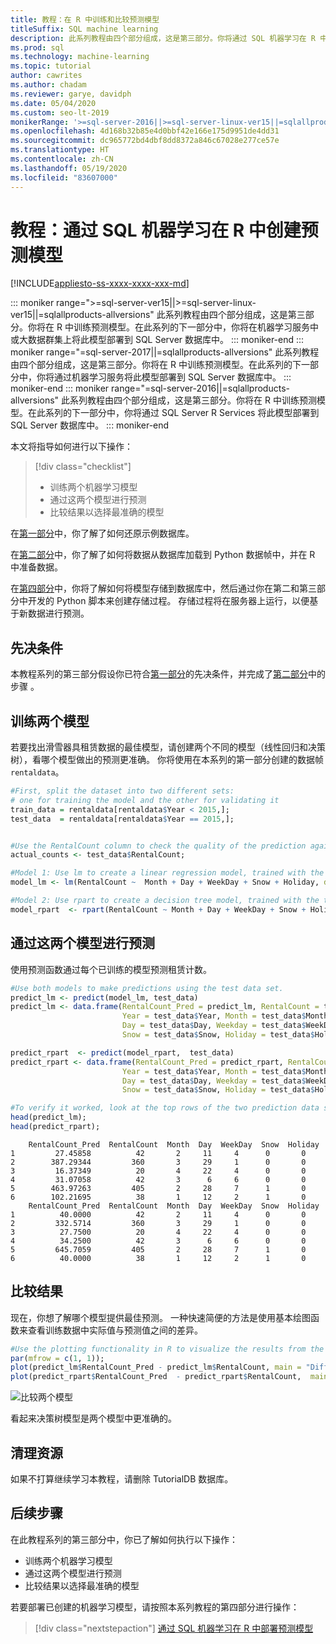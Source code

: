 ```yaml
---
title: 教程：在 R 中训练和比较预测模型
titleSuffix: SQL machine learning
description: 此系列教程由四个部分组成，这是第三部分。你将通过 SQL 机器学习在 R 中开发两个预测模型，然后选择最准确的模型。
ms.prod: sql
ms.technology: machine-learning
ms.topic: tutorial
author: cawrites
ms.author: chadam
ms.reviewer: garye, davidph
ms.date: 05/04/2020
ms.custom: seo-lt-2019
monikerRange: '>=sql-server-2016||>=sql-server-linux-ver15||=sqlallproducts-allversions'
ms.openlocfilehash: 4d168b32b85e4d0bbf42e166e175d9951de4dd31
ms.sourcegitcommit: dc965772bd4dbf8dd8372a846c67028e277ce57e
ms.translationtype: HT
ms.contentlocale: zh-CN
ms.lasthandoff: 05/19/2020
ms.locfileid: "83607000"
---
```

# <a name="tutorial-create-a-predictive-model-in-r-with-sql-machine-learning"></a>教程：通过 SQL 机器学习在 R 中创建预测模型

[!INCLUDE[appliesto-ss-xxxx-xxxx-xxx-md](../../includes/appliesto-ss-xxxx-xxxx-xxx-md.md)]

::: moniker range=">=sql-server-ver15||>=sql-server-linux-ver15||=sqlallproducts-allversions"
此系列教程由四个部分组成，这是第三部分。你将在 R 中训练预测模型。在此系列的下一部分中，你将在机器学习服务中或大数据群集上将此模型部署到 SQL Server 数据库中。
::: moniker-end
::: moniker range="=sql-server-2017||=sqlallproducts-allversions"
此系列教程由四个部分组成，这是第三部分。你将在 R 中训练预测模型。在此系列的下一部分中，你将通过机器学习服务将此模型部署到 SQL Server 数据库中。
::: moniker-end
::: moniker range="=sql-server-2016||=sqlallproducts-allversions"
此系列教程由四个部分组成，这是第三部分。你将在 R 中训练预测模型。在此系列的下一部分中，你将通过 SQL Server R Services 将此模型部署到 SQL Server 数据库中。
::: moniker-end

本文将指导如何进行以下操作：

> [!div class="checklist"]
> * 训练两个机器学习模型
> * 通过这两个模型进行预测
> * 比较结果以选择最准确的模型

在[第一部分](r-predictive-model-introduction.md)中，你了解了如何还原示例数据库。

在[第二部分](r-predictive-model-prepare-data.md)中，你了解了如何将数据从数据库加载到 Python 数据帧中，并在 R 中准备数据。

在[第四部分](r-predictive-model-deploy.md)中，你将了解如何将模型存储到数据库中，然后通过你在第二和第三部分中开发的 Python 脚本来创建存储过程。 存储过程将在服务器上运行，以便基于新数据进行预测。

## <a name="prerequisites"></a>先决条件

本教程系列的第三部分假设你已符合[第一部分](r-predictive-model-introduction.md)的先决条件，并完成了[第二部分](r-predictive-model-prepare-data.md)中的步骤 。

## <a name="train-two-models"></a>训练两个模型

若要找出滑雪器具租赁数据的最佳模型，请创建两个不同的模型（线性回归和决策树），看哪个模型做出的预测更准确。 你将使用在本系列的第一部分创建的数据帧 `rentaldata`。

```r
#First, split the dataset into two different sets:
# one for training the model and the other for validating it
train_data = rentaldata[rentaldata$Year < 2015,];
test_data  = rentaldata[rentaldata$Year == 2015,];


#Use the RentalCount column to check the quality of the prediction against actual values
actual_counts <- test_data$RentalCount;

#Model 1: Use lm to create a linear regression model, trained with the training data set
model_lm <- lm(RentalCount ~  Month + Day + WeekDay + Snow + Holiday, data = train_data);

#Model 2: Use rpart to create a decision tree model, trained with the training data set
model_rpart  <- rpart(RentalCount ~ Month + Day + WeekDay + Snow + Holiday, data = train_data);
```

## <a name="make-predictions-from-both-models"></a>通过这两个模型进行预测

使用预测函数通过每个已训练的模型预测租赁计数。

```r
#Use both models to make predictions using the test data set.
predict_lm <- predict(model_lm, test_data)
predict_lm <- data.frame(RentalCount_Pred = predict_lm, RentalCount = test_data$RentalCount, 
                         Year = test_data$Year, Month = test_data$Month,
                         Day = test_data$Day, Weekday = test_data$WeekDay,
                         Snow = test_data$Snow, Holiday = test_data$Holiday)

predict_rpart  <- predict(model_rpart,  test_data)
predict_rpart <- data.frame(RentalCount_Pred = predict_rpart, RentalCount = test_data$RentalCount, 
                         Year = test_data$Year, Month = test_data$Month,
                         Day = test_data$Day, Weekday = test_data$WeekDay,
                         Snow = test_data$Snow, Holiday = test_data$Holiday)

#To verify it worked, look at the top rows of the two prediction data sets.
head(predict_lm);
head(predict_rpart);
```

```results
    RentalCount_Pred  RentalCount  Month  Day  WeekDay  Snow  Holiday
1         27.45858          42       2     11     4      0       0
2        387.29344         360       3     29     1      0       0
3         16.37349          20       4     22     4      0       0
4         31.07058          42       3      6     6      0       0
5        463.97263         405       2     28     7      1       0
6        102.21695          38       1     12     2      1       0
    RentalCount_Pred  RentalCount  Month  Day  WeekDay  Snow  Holiday
1          40.0000          42       2     11     4      0       0
2         332.5714         360       3     29     1      0       0
3          27.7500          20       4     22     4      0       0
4          34.2500          42       3      6     6      0       0
5         645.7059         405       2     28     7      1       0
6          40.0000          38       1     12     2      1       0
```

## <a name="compare-the-results"></a>比较结果

现在，你想了解哪个模型提供最佳预测。 一种快速简便的方法是使用基本绘图函数来查看训练数据中实际值与预测值之间的差异。

```r
#Use the plotting functionality in R to visualize the results from the predictions
par(mfrow = c(1, 1));
plot(predict_lm$RentalCount_Pred - predict_lm$RentalCount, main = "Difference between actual and predicted. lm")
plot(predict_rpart$RentalCount_Pred  - predict_rpart$RentalCount,  main = "Difference between actual and predicted. rpart")
```

![比较两个模型](./media/compare-models.png)

看起来决策树模型是两个模型中更准确的。

## <a name="clean-up-resources"></a>清理资源

如果不打算继续学习本教程，请删除 TutorialDB 数据库。

## <a name="next-steps"></a>后续步骤

在此教程系列的第三部分中，你已了解如何执行以下操作：

* 训练两个机器学习模型
* 通过这两个模型进行预测
* 比较结果以选择最准确的模型

若要部署已创建的机器学习模型，请按照本系列教程的第四部分进行操作：

> [!div class="nextstepaction"]
> [通过 SQL 机器学习在 R 中部署预测模型](r-predictive-model-deploy.md)
